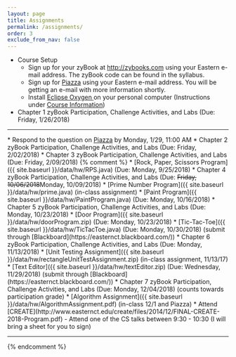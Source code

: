 ```yaml
---  
layout: page
title: Assignments 
permalink: /assignments/
order: 3
exclude_from_nav: false
---
```

   
* Course Setup 
	* Sign up for your zyBook at <a href = "http://zybooks.com">http://zybooks.com</a> using your Eastern e-mail address. The zyBook code can be found in the syllabus.
	* Sign up for <a href = "http://www.piazza.com">Piazza</a> using your Eastern e-mail address. You will be getting an e-mail with more information shortly. 
	* Install <a href = "https://eclipse.org">Eclipse Oxygen </a> on your personal computer (Instructions under <a href = "http://gdancik.github.io/CSC-210/info/">Course Information</a>) 
* Chapter 1 zyBook Participation, Challenge Activities, and Labs (Due: Friday, 1/26/2018)
<hr>
* Respond to the question on <a href = "http://www.piazza.com">Piazza</a> by Monday, 1/29, 11:00 AM 
* Chapter 2 zyBook Participation, Challenge Activities, and Labs (Due: Friday, 2/02/2018) 
* Chapter 3 zyBook Participation, Challenge Activities, and Labs (Due: Friday, 2/09/2018)
{% comment %}
* [Rock, Paper, Scissors Program]({{ site.baseurl }}/data/hw/RPS.java) (Due: Monday, 9/25/2018)
* Chapter 4 zyBook Participation, Challenge Activities, and Labs (Due: <strike>Friday, 10/06/2018</strike>Monday, 10/09/2018)
* [Prime Number Program]({{ site.baseurl }}/data/hw/prime.java) (in-class assignment)  
* [Paint Program]({{ site.baseurl }}/data/hw/PaintProgram.java) (Due: Monday, 10/16/2018)  
* Chapter 5 zyBook Participation, Challenge Activities, and Labs (Due: Monday, 10/23/2018)
* [Door Program]({{ site.baseurl }}/data/hw/doorProgram.zip) (Due: Monday, 10/23/2018)  
* [Tic-Tac-Toe]({{ site.baseurl }}/data/hw/TicTacToe.java) (Due: Monday, 10/30/2018) (submit through [Blackboard](https://easternct.blackboard.com/)) 
* Chapter 6 zyBook Participation, Challenge Activities, and Labs (Due: Monday, 11/13/2018)
* [Unit Testing Assignment]({{ site.baseurl }}/data/hw/rectangleUnitTestAssignment.zip) (in-class assignment, 11/13/17)
* [Text Editor]({{ site.baseurl }}/data/hw/textEditor.zip) (Due: Wednesday, 11/29/2018) (submit through [Blackboard](https://easternct.blackboard.com/)) 
* Chapter 7 zyBook Participation, Challenge Activities, and Labs (Due: Monday, 12/04/2018) (counts towards participation grade)
* [Algorithm Assignment]({{ site.baseurl }}/data/hw/AlgorithmAssignment.pdf) (in-class 12/1 and Piazza)
* Attend [CREATE](http://www.easternct.edu/create/files/2014/12/FINAL-CREATE-2018-Program.pdf) - Attend one of the CS talks between 9:30 - 10:30 (I will bring a sheet for you to sign) 

***

{% endcomment %} 

